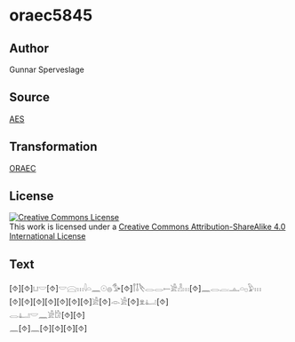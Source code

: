 # oraec5845

## Author

Gunnar Sperveslage

## Source

[AES](https://github.com/simondschweitzer/aes)

## Transformation

[ORAEC](https://oraec.github.io/)

## License

<a rel="license" href="http://creativecommons.org/licenses/by-sa/4.0/"><img alt="Creative Commons License" style="border-width:0" src="https://i.creativecommons.org/l/by-sa/4.0/88x31.png" /></a><br />This work is licensed under a <a rel="license" href="http://creativecommons.org/licenses/by-sa/4.0/">Creative Commons Attribution-ShareAlike 4.0 International License</a>

## Text

[⯑][⯑]𓂓𓎟[⯑]𓎟𓈍𓏥𓇋𓏏𓈖𓇳𓐍𓅜[⯑]𓋾𓄤𓌸𓂋𓂋𓍿𓀀𓁐𓏥[⯑]𓈖𓂋𓐛𓊵𓏏𓊪𓅱𓏥<br>
[⯑][⯑][⯑][⯑][⯑][⯑][⯑]𓀀[⯑]𓁹𓀀[⯑]𓁷𓂞[⯑]<br>
𓂋𓂞𓎟𓈖𓀀𓀘[⯑][⯑]<br>
𓈖[⯑]𓈖[⯑][⯑][⯑][⯑]<br>
